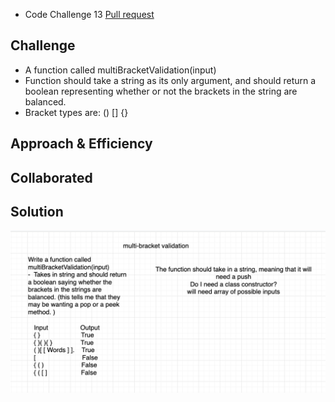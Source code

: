 - Code Challenge 13 [Pull request](https://github.com/Chris-Bortel/data-structures-and-algorithms/pull/41)

## Challenge

<!-- Description of the challenge -->

- A function called multiBracketValidation(input)
- Function should take a string as its only argument, and should return a boolean representing whether or not the brackets in the string are balanced.
- Bracket types are: () [] {}

## Approach & Efficiency

<!-- What approach did you take? Why? What is the Big O space/time for this approach? -->

## Collaborated

## Solution

![](multi-bracket-validation-uml.png)

<!-- Description of each method publicly available to your Linked List -->
